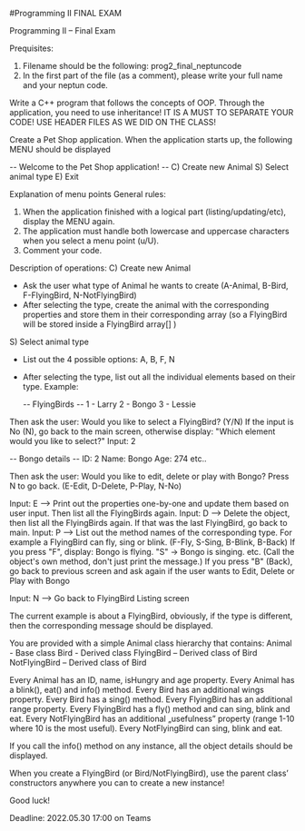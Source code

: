 #Programming II FINAL EXAM

Programming II – Final Exam

<!---
 * Full name: MARTINS Alfredo Alberto Dínis;
  Neptun-code: WFC6P3; 
 * Operating System: Linux Ubuntu;
 * Date: 30.05.2022;
 * Duration: 3 hours => 14h:00 - 17h:00;
 * Subject: Final Programming II EXAM --->

Prequisites:
1) Filename should be the following:	prog2_final_neptuncode
2) In the first part of the file (as a comment), please write your full name and your neptun code.

Write a C++ program that follows the concepts of OOP.
Through the application, you need to use inheritance!
IT IS A MUST TO SEPARATE YOUR CODE! USE HEADER FILES AS WE DID ON THE CLASS!


Create a Pet Shop application.
When the application starts up, the following MENU should be displayed

  -- Welcome to the Pet Shop application! --
  C) Create new Animal
  S) Select animal type
  E) Exit


Explanation of menu points
General rules: 
1) When the application finished with a logical part (listing/updating/etc), display the MENU again.
2) The application must handle both lowercase and uppercase characters when you select a menu point (u/U).
3) Comment your code.


Description of operations:
C) Create new Animal
- Ask the user what type of Animal he wants to create (A-Animal, B-Bird, F-FlyingBird, N-NotFlyingBird)
- After selecting the type, create the animal with the corresponding properties and store them in their corresponding array (so a FlyingBird will be stored inside a FlyingBird array[] )

S) Select animal type
- List out the 4 possible options: A, B, F, N
- After selecting the type, list out all the individual elements based on their type. Example:

  -- FlyingBirds --
   1 - Larry
   2 - Bongo
   3 - Lessie
   
Then ask the user: Would you like to select a FlyingBird? (Y/N)
If the input is No (N), go back to the main screen, otherwise display: "Which element would you like to select?"
Input: 2

  -- Bongo details --
  ID: 2
  Name: Bongo
  Age: 274
  etc..


Then ask the user: Would you like to edit, delete or play with Bongo? Press N to go back. (E-Edit, D-Delete, P-Play, N-No)

Input: E  --> Print out the properties one-by-one and update them based on user input. Then list all the FlyingBirds again.
Input: D  --> Delete the object, then list all the FlyingBirds again. If that was the last FlyingBird, go back to main.
Input: P  --> List out the method names of the corresponding type. For example a FlyingBird can fly, sing or blink. (F-Fly, S-Sing, B-Blink, B-Back)
              If you press "F", display: Bongo is flying. "S" -> Bongo is singing. etc. (Call the object's own method, don't just print the message.)
              If you press "B" (Back), go back to previous screen and ask again if the user wants to Edit, Delete or Play with Bongo

Input: N  --> Go back to FlyingBird Listing screen 

The current example is about a FlyingBird, obviously, if the type is different, then the corresponding message should be displayed.


You are provided with a simple Animal class hierarchy that contains:
Animal - Base class
Bird - Derived class
FlyingBird – Derived class of Bird
NotFlyingBird – Derived class of Bird

Every Animal has an ID, name, isHungry and age property.
Every Animal has a blink(), eat() and info() method.
Every Bird has an additional wings property.
Every Bird has a sing() method.
Every FlyingBird has an additional range property.
Every FlyingBird has a fly() method and can sing, blink and eat.
Every NotFlyingBird has an additional „usefulness” property (range 1-10 where 10 is the most useful).
Every NotFlyingBird can sing, blink and eat.

If you call the info() method on any instance, all the object details should be displayed.

When you create a FlyingBird (or Bird/NotFlyingBird), use the parent class’ constructors anywhere you can to create a new instance!

Good luck!

Deadline: 2022.05.30  17:00 on Teams 
